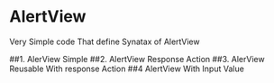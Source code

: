 # AlertView
Very Simple code That define Synatax of AlertView

##1. AlerView Simple
##2. AlertView Response Action
##3. AlerView Reusable With response Action
##4 AlertView With Input Value


